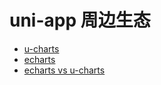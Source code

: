 # uni-app 周边生态

* [u-charts](u-charts.md)
* [echarts](echarts.md)
* [echarts vs u-charts](echart_vs_u-charts.md)
